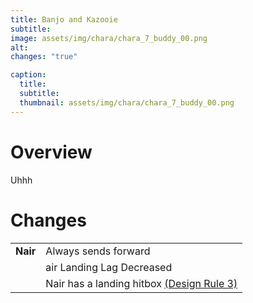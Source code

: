 ```yaml
---
title: Banjo and Kazooie
subtitle: 
image: assets/img/chara/chara_7_buddy_00.png
alt: 
changes: "true"

caption:
  title:
  subtitle: 
  thumbnail: assets/img/chara/chara_7_buddy_00.png
---
```


# Overview
Uhhh


# Changes

<center>

|  |  |
| ----------- | ----------- |
| **Nair** | Always sends forward |
|  | air Landing Lag Decreased |
|  | Nair has a landing hitbox [(Design Rule 3)](balancedoc#nairs) |

</center>